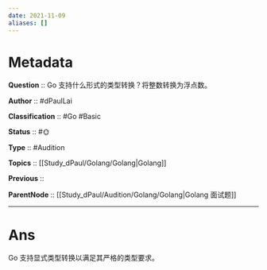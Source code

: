 ```yaml
---
date: 2021-11-09
aliases: []
---
```


# Metadata

**Question** :: Go 支持什么形式的类型转换？将整数转换为浮点数。

**Author** :: #dPaulLai

**Classification** :: #Go #Basic 

**Status** :: #🌞 

**Type** :: #Audition 

**Topics** :: [[Study_dPaul/Golang/Golang|Golang]]

**Previous** ::

**ParentNode** :: [[Study_dPaul/Audition/Golang/Golang|Golang 面试题]]

---

# Ans
Go 支持显式类型转换以满足其严格的类型要求。